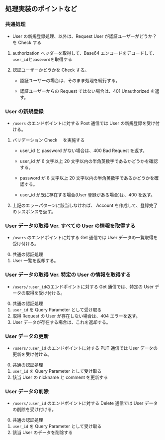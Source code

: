 ## 処理実装のポイントなど

### 共通処理

- User の新規登録処理、以外は、Request User が認証ユーザーがどうか？ を Check する

1. authorization ヘッダーを取得して、Base64 エンコードをデコードして、`user_id`と`password`を取得する

2. 認証ユーザーかどうかを Check する。

   - 認証ユーザーの場合は、そのまま処理を続行する。

   - 認証ユーザーからの Request ではない場合は、401 Unauthorized を返す。

### User の新規登録

- `/users` のエンドポイントに対する Post 通信では User の新規登録を受け付ける。

1. バリデーション Check 　を実施する

   - user_id と password がない場合は、400 Bad Request を返す。

   - user_id が 6 文字以上 20 文字以内の半角英数字であるかどうかを確認する。

   - password が 8 文字以上 20 文字以内の半角英数字であるかどうかを確認する。

   - user_id が既に存在する場合(User 登録がある場合)は、400 を返す。

2. 上記のエラーパターンに該当しなければ、 Account を作成して、登録完了のレスポンスを返す。

### User データの取得 Ver. すべての User の情報を取得する

- `/users` のエンドポイントに対する Get 通信では User データの一覧取得を受け付ける。

0. 共通の認証処理
1. User 一覧を返却する。

### User データの取得 Ver. 特定の User の情報を取得する

- `/users/:user_id`のエンドポイントに対する Get 通信では、特定の User データの取得を受け付ける。

0. 共通の認証処理
1. `user_id` を Query Parameter として受け取る
2. 取得 Request の User が存在しない場合は、404 エラーを返す。
3. User データが存在する場合は、これを返却する。

### User データの更新

- `/users/:user_id` のエンドポイントに対する PUT 通信では User データの更新を受け付ける。

0. 共通の認証処理
1. `user_id` を Query Parameter として受け取る
2. 該当 User の nickname と comment を更新する

### User データの削除

- `/users/:user_id` のエンドポイントに対する Delete 通信では User データの削除を受け付ける。

0. 共通の認証処理
1. `user_id` を Query Parameter として受け取る
2. 該当 User のデータを削除する
